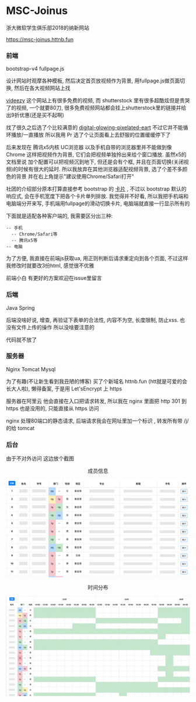 # MSC-Joinus

浙大微软学生俱乐部2018的纳新网站 

https://msc-joinus.httnb.fun

### 前端
bootstrap-v4 fullpage.js

设计网站时观摩各种模板, 然后决定首页放视频作为背景, 用fullpage.js做页面切换, 然后在各大视频网站上找

[videezy](https://www.videezy.com/backgrounds) 这个网站上有很多免费的视频, 而 shutterstock 里有很多超酷炫但是贵哭了的视频, 一个就要80刀, 很多免费视频网站都会挂上shutterstock里的链接并给出9折优惠(还是买不起啊)

找了很久之后选了个比较满意的 [digital-glowing-pixelated-eart](https://www.videezy.com/abstract/8092-digital-glowing-pixelated-earth) 不过它并不能循环播放/一直播放 所以我用 Pr 选了个让页面看上去舒服的位置缓缓停下了

后来发现在 腾讯x5内核 UC浏览器 以及手机自带的浏览器里并不能做到像 Chrome 这样把视频作为背景, 它们会把视频单独拎出来给个窗口播放. 虽然x5的文档里说 加个配置可以把视频沉到地下, 但还是会有个框, 并且在页面切换(关闭视频)的时候有很大的延时. 所以我放弃在其他浏览器适配视频背景, 选了个差不多颜色的背景 并在右上角提示"建议使用Chrome/Safari打开"

社团的介绍部分原本打算直接参考 bootstrap 的 [卡片](https://v4.bootcss.com/docs/4.0/examples/pricing/) , 不过以 bootstrap 默认的响应式, 会在手机宽度下把各个卡片单列排放. 我觉得并不好看, 所以我把手机端和电脑端分开来写, 手机端用fullpage的滑动切换卡片, 电脑端就直接一行显示所有的

下面就是适配各种客户端的, 我需要区分出三种:
```
-- 手机
  -- Chrome/Safari等
  -- 腾讯x5等
-- 电脑
```
为了方便, 我直接在前端js获取ua, 用正则判断后请求重定向到各个页面, 不过这样我修改时就要改3份html, 感觉很不优雅

前端小白 有更好的方案欢迎在issue里留言

### 后端
Java Spring 

后端没啥好说, 增查, 再验证下表单的合法性, 内容不为空, 长度限制, 防止xss. 也没有文件上传的操作 所以没啥要注意的

代码就不放了

### 服务器
Nginx Tomcat Mysql

为了有趣(不让新生看到我丑陋的博客) 买了个新域名 httnb.fun (htt就是可爱的会长大人啦), 懒得备案, 于是用 Let'sEncrypt 上 https 

服务器在阿里云 他会直接在入口把请求转发, 所以我在 nginx 里面把 http 301 到 https 也是没用的, 只能直接从 https 访问

nginx 处理80端口的静态请求, 后端请求我会在网址里加一个标识 , 转发所有带 /j/ 的给 tomcat

### 后台

由于不对外访问 这边放个截图

<p align=center>成员信息</p>

![成员信息](https://github.com/JasonQS/MSC-Joinus/raw/master/info.jpg)

<p align=center>时间分布</p>

![时间分布](https://github.com/JasonQS/MSC-Joinus/raw/master/time.jpg)

